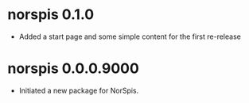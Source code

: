 # norspis 0.1.0

* Added a start page and some simple content for the first re-release 

# norspis 0.0.0.9000

* Initiated a new package for NorSpis.
